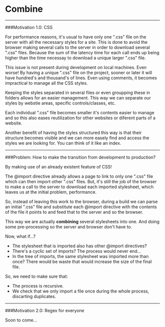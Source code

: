 Combine
=======

----------
###Motivation 1.0: CSS  

For performance reasons, it's usual to have only one ".css" file on the server with all the necessary styles for a site. This is done to avoid the browser making several calls to the server in order to download several ".css" files. Because the sum of the latency time for each call ends up being higher than the time necessay to download a unique larger ".css" file.

This issue is not present during development on local machines. Even worse! By having a unique ".css" file on the project, sooner or later it will have hundred's and thousand's of lines. Even using comments, it becomes impractical to manage all the CSS styles. 
 
Keeping the styles separated in several files or even groupping these in folders allows for an easier management. This way we can separate our styles by webstie areas, specific controls/classes, etc.

Each individual ".css" file becomes smaller it's contents easier to manage and so this also eases reutilization for other websites or diferent parts of a website.

Another benefit of having the styles structured this way is that their structure becomes visible and we can more easely find and access the styles we are looking for. You can think of it like an index. 

----------
###Problem: How to make the transition from development to production?

By making use of an already existent feature of CSS!  

The @import directive already allows a page to link to only one ".css" file which can then import other ".css" files. But, it's still the job of the browser to make a call to the server to download each imported stylesheet, which leaves us at the initial problem, performance.

So, instead of leaving this work to the browser, during a build we can parse an initial ".css" file and substitute each @import directive with the contents of the file it points to and feed that to the server and so the browser.  

This way we are actually **combining** several stylesheets into one. And doing some pre-processing so the server and browser don't have to. 

Now, what if...?  

- The stylesheet that is imported also has other @import directives?  
- There's a cyclic set of imports? The process would never end...
- In the tree of imports, the same stylesheet was imported more than once? There would be waste that would increase the size of the final file.

So, we need to make sure that:  

- The process is recursive.
- We check that we only import a file once during the whole process, discarting duplicates. 

----------
###Motivation 2.0: Regex for everyone

Soon to come...